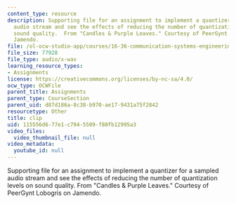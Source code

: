 ```yaml
---
content_type: resource
description: Supporting file for an assignment to implement a quantizer for a sampled
  audio stream and see the effects of reducing the number of quantization levels on
  sound quality.  From "Candles & Purple Leaves." Courtesy of PeerGynt Lobogris on
  Jamendo.
file: /ol-ocw-studio-app/courses/16-36-communication-systems-engineering-spring-2009/115556d677e1c7945509f80fb12995a3_clip.wav
file_size: 77928
file_type: audio/x-wav
learning_resource_types:
- Assignments
license: https://creativecommons.org/licenses/by-nc-sa/4.0/
ocw_type: OCWFile
parent_title: Assignments
parent_type: CourseSection
parent_uid: d87d186a-8c38-b970-ae17-9431a75f2842
resourcetype: Other
title: clip
uid: 115556d6-77e1-c794-5509-f80fb12995a3
video_files:
  video_thumbnail_file: null
video_metadata:
  youtube_id: null
---
```

Supporting file for an assignment to implement a quantizer for a sampled audio stream and see the effects of reducing the number of quantization levels on sound quality.  From "Candles & Purple Leaves." Courtesy of PeerGynt Lobogris on Jamendo.